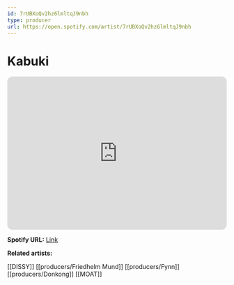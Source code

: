 ```yaml
---
id: 7rUBXoQv2hz6lmltqJ9nbh
type: producer
url: https://open.spotify.com/artist/7rUBXoQv2hz6lmltqJ9nbh
---
```

# Kabuki

<iframe style="border-radius:12px" src="https://open.spotify.com/embed/artist/7rUBXoQv2hz6lmltqJ9nbh" width="100%" height="352" frameBorder="0" allowfullscreen="" allow="autoplay; clipboard-write; encrypted-media; fullscreen; picture-in-picture" loading="lazy"></iframe>

**Spotify URL:** [Link](https://open.spotify.com/artist/7rUBXoQv2hz6lmltqJ9nbh)

**Related artists:**

[[DISSY]]
[[producers/Friedhelm Mund]]
[[producers/Fynn]]
[[producers/Donkong]]
[[MOAT]]
